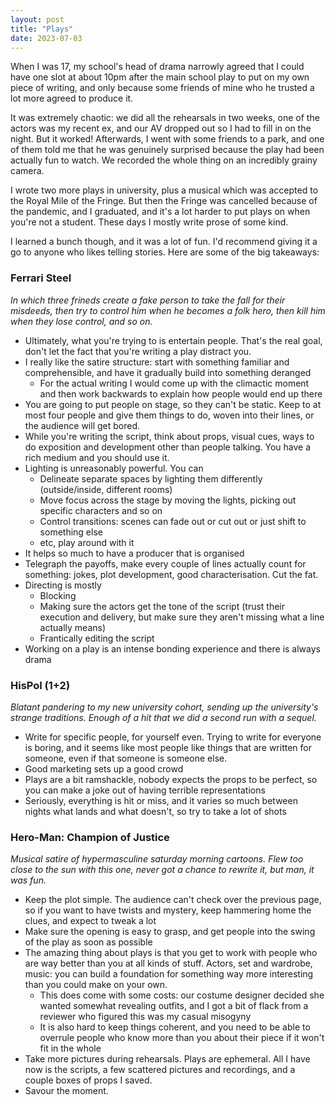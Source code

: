 ```yaml
---
layout: post
title: "Plays"
date: 2023-07-03
---
```




When I was 17, my school's head of drama narrowly agreed that I could have one slot at about 10pm after the
 main school play to put on my own piece of writing, and only because some friends of mine who he trusted a lot
 more agreed to produce it.


It was extremely chaotic: we did all the rehearsals in two weeks, one of the actors was my recent ex, and our AV
 dropped out so I had to fill in on the night. But it worked! Afterwards, I went with some friends to a park, and
 one of them told me that he was genuinely surprised because the play had been actually fun to watch. We recorded
 the whole thing on an incredibly grainy camera.


I wrote two more plays in university, plus a musical which was accepted to the Royal Mile of the Fringe. But then
 the Fringe was cancelled because of the pandemic, and I graduated, and it's a lot harder to put plays on
 when you're not a student. These days I mostly write prose of some kind.


I learned a bunch though, and it was a lot of fun. I'd recommend giving it a go to anyone who likes telling
 stories. Here are some of the big takeaways:


### Ferrari Steel


*In which three frineds create a fake person to take the fall for their misdeeds, then try to control him when he
 becomes a folk hero, then kill him when they lose control, and so on.*
* Ultimately, what you're trying to is entertain people. That's the real goal, don't let the fact
 that you're writing a play distract you.
* I really like the satire structure: start with something familiar and comprehensible, and have it gradually
 build into something deranged
	+ For the actual writing I would come up with the climactic moment and then work backwards to explain
	 how people would end up there
* You are going to put people on stage, so they can't be static. Keep to at most four people and give them
 things to do, woven into their lines, or the audience will get bored.
* While you're writing the script, think about props, visual cues, ways to do exposition and development
 other than people talking. You have a rich medium and you should use it.
* Lighting is unreasonably powerful. You can
	+ Delineate separate spaces by lighting them differently (outside/inside, different rooms)
	+ Move focus across the stage by moving the lights, picking out specific characters and so on
	+ Control transitions: scenes can fade out or cut out or just shift to something else
	+ etc, play around with it
* It helps so much to have a producer that is organised
* Telegraph the payoffs, make every couple of lines actually count for something: jokes, plot development,
 good characterisation. Cut the fat.
* Directing is mostly
	+ Blocking
	+ Making sure the actors get the tone of the script (trust their execution and delivery, but make sure
	 they aren't missing what a line actually means)
	+ Frantically editing the script
* Working on a play is an intense bonding experience and there is always drama


### HisPol (1+2)


*Blatant pandering to my new university cohort, sending up the university's strange traditions. Enough of a hit
 that
 we did a second run with a sequel.*
* Write for specific people, for yourself even. Trying to write for everyone is boring, and it seems like most
 people like things that are written for someone, even if that someone is someone else.
* Good marketing sets up a good crowd
* Plays are a bit ramshackle, nobody expects the props to be perfect, so you can make a joke out of having
 terrible representations
* Seriously, everything is hit or miss, and it varies so much between nights what lands and what doesn't,
 so try to take a lot of shots


### Hero-Man: Champion of Justice


*Musical satire of hypermasculine saturday morning cartoons. Flew too close to the sun with this one, never got a
 chance to rewrite it, but man, it was fun.*
* Keep the plot simple. The audience can't check over the previous page, so if you want to have twists and
 mystery, keep hammering home the clues, and expect to tweak a lot
* Make sure the opening is easy to grasp, and get people into the swing of the play as soon as possible
* The amazing thing about plays is that you get to work with people who are way better than you at all kinds
 of stuff. Actors, set and wardrobe, music: you can build a foundation for something way more interesting
 than you could make on your own.
	+ This does come with some costs: our costume designer decided she wanted somewhat revealing outfits,
	 and I got a bit of flack from a reviewer who figured this was my casual misogyny
	+ It is also hard to keep things coherent, and you need to be able to overrule people who know more
	 than you about their piece if it won't fit in the whole
* Take more pictures during rehearsals. Plays are ephemeral. All I have now is the scripts, a few scattered
 pictures and recordings, and a couple boxes of props I saved.
* Savour the moment.



